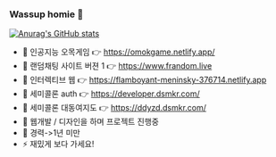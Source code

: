 ### Wassup homie 👋


[![Anurag's GitHub stats](https://github-readme-stats.vercel.app/api?username=jidole02)](https://github.com/anuraghazra/github-readme-stats)


- 🌱 인공지능 오목게임 👉 https://omokgame.netlify.app/
- 👸 랜덤채팅 사이트 버젼 1  👉 https://www.frandom.live
- 🤔 인터렉티브 웹 👉 https://flamboyant-meninsky-376714.netlify.app
- 🌱 세미콜론 auth 👉 https://developer.dsmkr.com/
- 💬 세미콜론 대동여지도 👉 https://ddyzd.dsmkr.com/
- 🔭 웹개발 / 디자인을 하며 프로젝트 진행중
- 💬 경력->1년 미만
- ⚡ 재밌게 보다 가세요!
